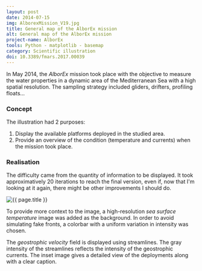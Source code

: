 ```yaml
---
layout: post
date: 2014-07-15
img: AlborexMission_V19.jpg
title: General map of the AlborEx mission
alt: General map of the AlborEx mission
project-name: AlborEx
tools: Python - matplotlib - basemap
category: Scientific illustration
doi: 10.3389/fmars.2017.00039
---
```


In May 2014, the *AlborEx* mission took place with the objective to measure the water properties in a dynamic area of the Mediterranean Sea with a high spatial resolution. The sampling strategy included gliders, drifters, profiling floats...

### Concept

The illustration had 2 purposes:
1. Display the available platforms deployed in the studied area.
2. Provide an overview of the condition (temperature and currents) when the mission took place.

### Realisation

The difficulty came from the quantity of information to be displayed. It took approximatively 20 iterations to reach the final version, even if, now that I'm looking at it again, there might be other improvements I should do.

<img src="{{ site.url }}/figures/portfolio/{{ page.img }}" class="img-responsive" alt="{{ page.title }}">

To provide more context to the image, a high-resolution *sea surface temperature* image was added as the background. In order to avoid simulating fake fronts, a colorbar with a uniform variation in intensity was chosen.

The *geostrophic velocity* field is displayed using streamlines. The gray intensity of the streamlines reflects the intensity of the geostrophic currents. The inset image gives a detailed view of the deployments along with a clear caption.
